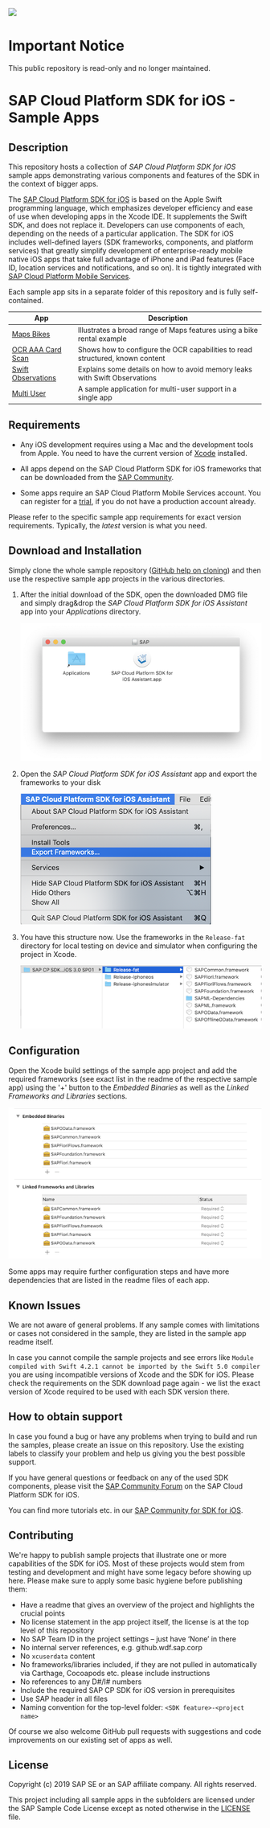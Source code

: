 ![](https://img.shields.io/badge/STATUS-NOT%20CURRENTLY%20MAINTAINED-red.svg?longCache=true&style=flat)

# Important Notice
This public repository is read-only and no longer maintained.

# SAP Cloud Platform SDK for iOS - Sample Apps

## Description
This repository hosts a collection of *SAP Cloud Platform SDK for iOS* sample apps demonstrating various components and features of the SDK in the context of bigger apps.

The [SAP Cloud Platform SDK for iOS](https://help.sap.com/viewer/p/SAP_CLOUD_PLATFORM_SDK_FOR_IOS) is based on the Apple Swift programming language, which emphasizes developer efficiency and ease of use when developing apps in the Xcode IDE. 
It supplements the Swift SDK, and does not replace it. 
Developers can use components of each, depending on the needs of a particular application.
The SDK for iOS includes well-defined layers (SDK frameworks, components, and platform services) that greatly simplify development of enterprise-ready mobile native iOS apps that take full advantage of iPhone and iPad features (Face ID, location services and notifications, and so on). 
It is tightly integrated with [SAP Cloud Platform Mobile Services](https://help.sap.com/viewer/p/SAP_CLOUD_PLATFORM_MOBILE_SERVICES).

Each sample app sits in a separate folder of this repository and is fully self-contained.

| App                                       | Description                                                                |
| ----------------------------------------- | -------------------------------------------------------------------------- |
| [Maps Bikes](maps-bikes)                  | Illustrates a broad range of Maps features using a bike rental example |
| [OCR AAA Card Scan](ocr-AAACardScan)      | Shows how to configure the OCR capabilities to read structured, known content |
| [Swift Observations](swift-observations)  | Explains some details on how to avoid memory leaks with Swift Observations |
| [Multi User](flows-multiuser)             | A sample application for multi-user support in a single app |

## Requirements
- Any iOS development requires using a Mac and the development tools from Apple.
You need to have the current version of [Xcode](https://developer.apple.com/xcode/) installed.

- All apps depend on the SAP Cloud Platform SDK for iOS frameworks that can be downloaded from the [SAP Community](https://www.sap.com/developer/trials-downloads/additional-downloads/sap-cloud-platform-sdk-for-ios-14485.html).

- Some apps require an SAP Cloud Platform Mobile Services account.
You can register for a [trial](https://account.hanatrial.ondemand.com/#/home/welcome), if you do not have a production account already.

Please refer to the specific sample app requirements for exact version requirements.
Typically, the *latest* version is what you need.

## Download and Installation
Simply clone the whole sample repository ([GitHub help on cloning](https://help.github.com/en/articles/cloning-a-repository)) and then use the respective sample app projects in the various directories.

1. After the initial download of the SDK, open the downloaded DMG file and simply drag&drop the *SAP Cloud Platform SDK for iOS Assistant* app into your *Applications* directory.

    ![Install Assistant](README-images/SDK-install-assistant.png)

2. Open the *SAP Cloud Platform SDK for iOS Assistant* app and export the frameworks to your disk

    ![Export Menu](README-images/SDK-install-export-frameworks.png)

3. You have this structure now. Use the frameworks in the `Release-fat` directory for local testing on device and simulator when configuring the project in Xcode.

    ![SDK Folder](README-images/SDK-install-folderstructure.png)

## Configuration
Open the Xcode build settings of the sample app project and add the required frameworks (see exact list in the readme of the respective sample app) using the '+' button to the *Embedded Binaries* as well as the *Linked Frameworks and Libraries* sections.

![Build Settings](README-images/SDK-install-add-frameworks.png)

Some apps may require further configuration steps and have more dependencies that are listed in the readme files of each app.

## Known Issues
We are not aware of general problems. 
If any sample comes with limitations or cases not considered in the sample, they are listed in the sample app readme itself.

In case you cannot compile the sample projects and see errors like `Module compiled with Swift 4.2.1 cannot be imported by the Swift 5.0 compiler` you are using incompatible versions of Xcode and the SDK for iOS. 
Please check the requirements on the SDK download page again - we list the exact version of Xcode required to be used with each SDK version there.

## How to obtain support
In case you found a bug or have any problems when trying to build and run the samples, please create an issue on this repository.
Use the existing labels to classify your problem and help us giving you the best possible support.

If you have general questions or feedback on any of the used SDK components, please visit the [SAP Community Forum](https://answers.sap.com/tags/73554900100800000743) on the SAP Cloud Platform SDK for iOS.

You can find more tutorials etc. in our [SAP Community for SDK for iOS](https://developers.sap.com/topics/cloud-platform-sdk-for-ios.html).

## Contributing
We're happy to publish sample projects that illustrate one or more capabilities of the SDK for iOS. 
Most of these projects would stem from testing and development and might have some legacy before showing up here.
Please make sure to apply some basic hygiene before publishing them:
* Have a readme that gives an overview of the project and highlights the crucial points
* No license statement in the app project itself, the license is at the top level of this repository
* No SAP Team ID in the project settings – just have ‘None’ in there
* No internal server references, e.g. github.wdf.sap.corp
* No `xcuserdata` content
* No frameworks/libraries included, if they are not pulled in automatically via Carthage, Cocoapods etc. please include instructions
* No references to any D#/I# numbers
* Include the required SAP CP SDK for iOS version in prerequisites
* Use SAP header in all files
* Naming convention for the top-level folder: `<SDK feature>-<project name>`

Of course we also welcome GitHub pull requests with suggestions and code improvements on our existing set of apps as well.

## License
Copyright (c) 2019 SAP SE or an SAP affiliate company. 
All rights reserved.

This project including all sample apps in the subfolders are licensed under the SAP Sample Code License except as noted otherwise in the [LICENSE](LICENSE) file.
